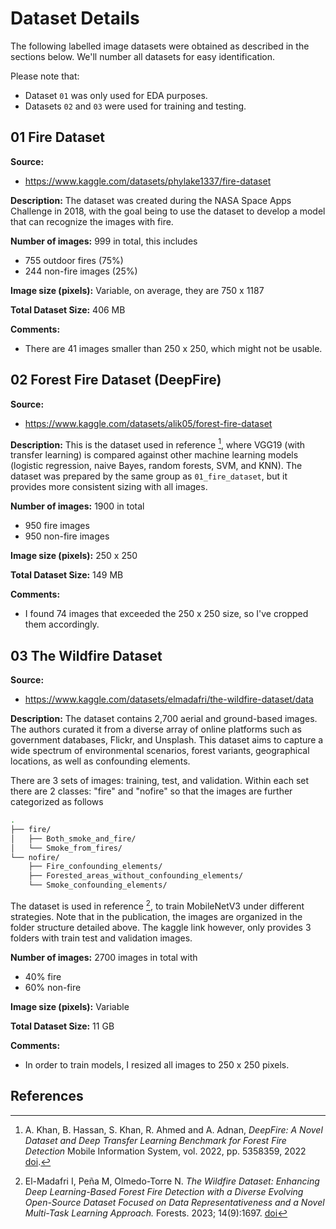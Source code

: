 # Dataset Details
The following labelled image datasets were obtained as described in the sections below. We'll number all datasets for easy identification.

Please note that:
- Dataset `01` was only used for EDA purposes.
- Datasets `02` and `03` were used for training and testing.

## 01 Fire Dataset

**Source:**
- https://www.kaggle.com/datasets/phylake1337/fire-dataset

**Description:** 
The dataset was created during the NASA Space Apps Challenge in 2018, with the goal being to use the dataset to develop a model that can recognize the images with fire.

**Number of images:** 999 in total, this includes
- 755 outdoor fires (75%)
- 244 non-fire images (25%)

**Image size (pixels):** Variable, on average, they are 750 x 1187

**Total Dataset Size:** 406 MB

**Comments:**
- There are 41 images smaller than 250 x 250, which might not be usable.

## 02 Forest Fire Dataset (DeepFire)

**Source:** 
- https://www.kaggle.com/datasets/alik05/forest-fire-dataset

**Description:** 
This is the dataset used in reference [^1], where VGG19 (with transfer learning) is compared against other machine learning models (logistic regression, naive Bayes, random forests, SVM, and KNN). The dataset was prepared by the same group as `01_fire_dataset`, but it provides more consistent sizing with all images.

**Number of images:** 1900 in total
- 950 fire images
- 950 non-fire images

**Image size (pixels):** 250 x 250

**Total Dataset Size:** 149 MB

**Comments:**
- I found 74 images that exceeded the 250 x 250 size, so I've cropped them accordingly.

## 03 The Wildfire Dataset

**Source:** 
- https://www.kaggle.com/datasets/elmadafri/the-wildfire-dataset/data

**Description:** 
The dataset contains 2,700 aerial and ground-based images. The authors curated it from a diverse array of online platforms such as government databases, Flickr, and Unsplash. This dataset aims to capture a wide spectrum of environmental scenarios, forest variants, geographical locations, as well as confounding elements. 

There are 3 sets of images: training, test, and validation. Within each set there are 2 classes: "fire" and "nofire" so that the images are further categorized as follows
```bash
.
├── fire/
│   ├── Both_smoke_and_fire/
│   └── Smoke_from_fires/
└── nofire/
    ├── Fire_confounding_elements/
    ├── Forested_areas_without_confounding_elements/
    └── Smoke_confounding_elements/
```

The dataset is used in reference [^2], to train MobileNetV3 under different strategies. Note that in the publication, the images are organized in the folder structure detailed above. The kaggle link however, only provides 3 folders with train test and validation images.

**Number of images:** 2700 images in total with
- 40% fire
- 60% non-fire

**Image size (pixels):** Variable

**Total Dataset Size:** 11 GB

**Comments:**
- In order to train models, I resized all images to 250 x 250 pixels.

## References
[^1]: A. Khan, B. Hassan, S. Khan, R. Ahmed and A. Adnan, *DeepFire: A Novel Dataset and Deep Transfer Learning Benchmark for Forest Fire Detection* Mobile Information System, vol. 2022, pp. 5358359, 2022 [doi](https://doi.org/10.1155/2022/5358359).
[^2]: El-Madafri I, Peña M, Olmedo-Torre N. *The Wildfire Dataset: Enhancing Deep Learning-Based Forest Fire Detection with a Diverse Evolving Open-Source Dataset Focused on Data Representativeness and a Novel Multi-Task Learning Approach.* Forests. 2023; 14(9):1697.  [doi](https://doi.org/10.3390/f14091697)